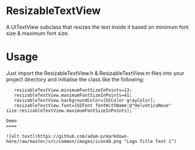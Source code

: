 ResizableTextView
=================

A UITextView subclass that resizes the text inside it based on minimum font size &amp; maximum font size.

Usage
=====

Just import the ResizableTextView.h & ResizableTextView.m files into your project directory and initialise the class like the following:

 ```ResizableTextView *resizableTextView = [[ResizableTextView alloc]initWithFrame:CGRectMake(0,22, 320, 200)];
    resizableTextView.minimumFontSizeInPoints=13;
    resizableTextView.maximumFontSizeInPoints=41;
    resizableTextView.backgroundColor=[UIColor grayColor];
    resizableTextView.font=[UIFont fontWithName:@"HelveticaNeue" size:resizableTextView.maximumFontSizeInPoints];```

Demo
====

![alt text](https://github.com/adam-p/markdown-here/raw/master/src/common/images/icon48.png "Logo Title Text 1")

